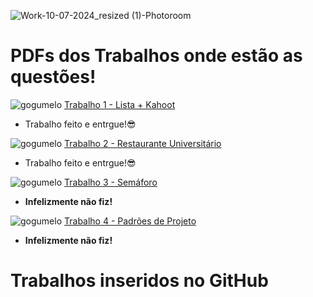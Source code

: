 
![Work-10-07-2024_resized (1)-Photoroom](https://github.com/Perezz21/Programa-o-Orientada-ao-Objeto/assets/163039538/dde01a08-8680-4fa7-844b-8e192db32051)
 # PDFs dos Trabalhos onde estão as questões!
![gogumelo](https://github.com/Perezz21/Programa-o-Orientada-ao-Objeto/assets/163039538/f6732104-fa22-4842-a21b-678e64358ad1) [Trabalho 1 - Lista + Kahoot](https://github.com/brunamota/POO/files/15017615/Trabalho.1.-.POO.pdf)
- Trabalho feito e entrgue!😎

![gogumelo](https://github.com/Perezz21/Programa-o-Orientada-ao-Objeto/assets/163039538/f6732104-fa22-4842-a21b-678e64358ad1) [Trabalho 2 - Restaurante Universitário](https://github.com/brunamota/POO/files/15017616/Trabalho.2.-.POO.pdf)
- Trabalho feito e entrgue!😎

![gogumelo](https://github.com/Perezz21/Programa-o-Orientada-ao-Objeto/assets/163039538/f6732104-fa22-4842-a21b-678e64358ad1) [Trabalho 3 - Semáforo](https://github.com/brunamota/POO/files/15017683/Trabalho.3.-.POO.pdf)
- **Infelizmente não fiz!**

![gogumelo](https://github.com/Perezz21/Programa-o-Orientada-ao-Objeto/assets/163039538/f6732104-fa22-4842-a21b-678e64358ad1) [Trabalho 4 - Padrões de Projeto](https://github.com/user-attachments/files/16045775/Trabalho.4.-.POO.pdf)
- **Infelizmente não fiz!**
# Trabalhos inseridos no GitHub
